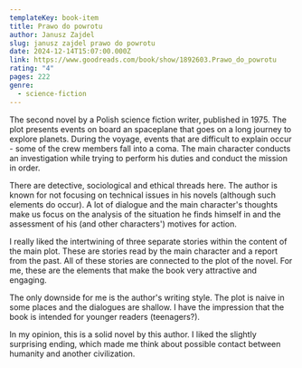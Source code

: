 ```yaml
---
templateKey: book-item
title: Prawo do powrotu
author: Janusz Zajdel
slug: janusz zajdel prawo do powrotu
date: 2024-12-14T15:07:00.000Z
link: https://www.goodreads.com/book/show/1892603.Prawo_do_powrotu
rating: "4"
pages: 222
genre:
  - science-fiction
---
```

The second novel by a Polish science fiction writer, published in 1975.
The plot presents events on board an spaceplane that goes on a long journey to explore planets. During the voyage, events that are difficult to explain occur - some of the crew members fall into a coma. The main character conducts an investigation while trying to perform his duties and conduct the mission in order.

There are detective, sociological and ethical threads here. The author is known for not focusing on technical issues in his novels (although such elements do occur). A lot of dialogue and the main character's thoughts make us focus on the analysis of the situation he finds himself in and the assessment of his (and other characters') motives for action.

I really liked the intertwining of three separate stories within the content of the main plot. These are stories read by the main character and a report from the past. All of these stories are connected to the plot of the novel. For me, these are the elements that make the book very attractive and engaging.

The only downside for me is the author's writing style. The plot is naive in some places and the dialogues are shallow. I have the impression that the book is intended for younger readers (teenagers?).

In my opinion, this is a solid novel by this author. I liked the slightly surprising ending, which made me think about possible contact between humanity and another civilization.
